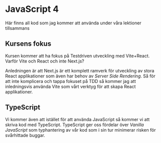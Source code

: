# JavaScript 4

Här finns all kod som jag kommer att använda under våra lektioner tillsammans

## Kursens fokus

Kursen kommer att ha fokus på Testdriven utveckling med Vite+React.
Varför Vite och React och inte Next.js?

Anledningen är att Next.js är ett komplett ramverk för utveckling av stora React applikationer som även har behov av _Server Side Rendering_.
Så för att inte komplicera och tappa fokuset på TDD så kommer jag att inledningsvis använda Vite som vårt verktyg för att skapa React applikationer.

## TypeScript

Vi kommer även att istället för att använda JavaScript så kommer vi att skriva kod med TypeScript.
TypeScript ger oss fördelar över _Vanilla JavaScript_ som typhantering av vår kod som i sin tur minimerar risken för svårhittade buggar.
